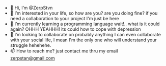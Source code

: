 - 👋 Hi, I’m @ZerpStvn
- 👀 I’m interested in your life, so how are you? are you doing fine? if you need a collaboration to your project I'm just be here 
- 🌱 I’m currently learning a programming language wait!.. what is it could again? OHHH YEAHHH! its could how to cope with depression
- 💞️ I’m looking to collaborate on probably anything I can even collaborate with your social life, I mean I'm the only one who will               understand your struggle hehehehe.
- 📫 How to reach me? just contact me thru my email zerpstan@gmail.com

<!---
ZerpStvn/ZerpStvn is a ✨ special ✨ repository because its `README.md` (this file) appears on your GitHub profile.
You can click the Preview link to take a look at your changes.
--->
